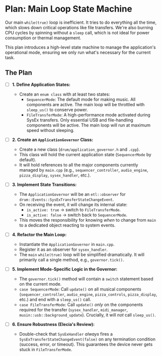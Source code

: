 # Plan: Main Loop State Machine

Our main `while(true)` loop is inefficient. It tries to do everything all the time, which slows down critical operations like file transfers. We're also burning CPU cycles by spinning without a `sleep` call, which is not ideal for power consumption or thermal management.

This plan introduces a high-level state machine to manage the application's operational mode, ensuring we only run what's necessary for the current task.

## The Plan

-   [ ] **1. Define Application States:**
    -   Create an `enum class` with at least two states:
        -   `SequencerMode`: The default mode for making music. All components are active. The main loop will be throttled with `sleep_us()` to conserve power.
        -   `FileTransferMode`: A high-performance mode activated during SysEx transfers. Only essential USB and file-handling components will be active. The main loop will run at maximum speed without sleeping.

-   [ ] **2. Create an `ApplicationGovernor` Class:**
    -   Create a new class (`drum/application_governor.h` and `.cpp`).
    -   This class will hold the current application state (`SequencerMode` by default).
    -   It will hold references to all the major components currently managed by `main.cpp` (e.g., `sequencer_controller`, `audio_engine`, `pizza_display`, `sysex_handler`, etc.).

-   [ ] **3. Implement State Transitions:**
    -   The `ApplicationGovernor` will be an `etl::observer` for `drum::Events::SysExTransferStateChangeEvent`.
    -   On receiving the event, it will change its internal state:
        -   `is_active: true` -> switch to `FileTransferMode`.
        -   `is_active: false` -> switch back to `SequencerMode`.
    -   This moves the responsibility for knowing *when* to change from `main` to a dedicated object reacting to system events.

-   [ ] **4. Refactor the Main Loop:**
    -   Instantiate the `ApplicationGovernor` in `main.cpp`.
    -   Register it as an observer for `sysex_handler`.
    -   The `main` `while(true)` loop will be simplified dramatically. It will primarily call a single method, e.g., `governor.tick()`.

-   [ ] **5. Implement Mode-Specific Logic in the Governor:**
    -   The `governor.tick()` method will contain a `switch` statement based on the current mode.
    -   `case SequencerMode`: Call `update()` on all musical components (`sequencer_controller`, `audio_engine`, `pizza_controls`, `pizza_display`, etc.) and end with a `sleep_us()` call.
    -   `case FileTransferMode`: Call `update()` *only* on the components required for the transfer (`sysex_handler`, `midi_manager`, `musin::usb::background_update`). Crucially, it will *not* call `sleep_us()`.

-   [ ] **6. Ensure Robustness (Elecia's Review):**
    -   Double-check that `SysExHandler` *always* fires a `SysExTransferStateChangeEvent(false)` on any termination condition (success, error, or timeout). This guarantees the device never gets stuck in `FileTransferMode`.
